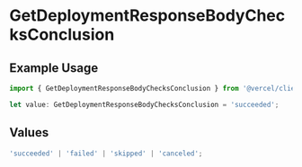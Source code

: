 # GetDeploymentResponseBodyChecksConclusion

## Example Usage

```typescript
import { GetDeploymentResponseBodyChecksConclusion } from '@vercel/client/models/operations';

let value: GetDeploymentResponseBodyChecksConclusion = 'succeeded';
```

## Values

```typescript
'succeeded' | 'failed' | 'skipped' | 'canceled';
```
